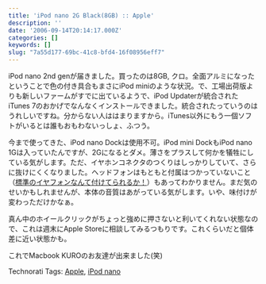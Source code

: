 ```yaml
---
title: 'iPod nano 2G Black(8GB) :: Apple'
description: ''
date: '2006-09-14T20:14:17.000Z'
categories: []
keywords: []
slug: "7a55d177-69bc-41c8-bfd4-16f08956eff7"
---
```

iPod nano 2nd genが届きました。買ったのは8GB, クロ。全面アルミになったということで色の付き具合もまさにiPod miniのような状況。で、工場出荷版よりも新しいファームがすでに出ているようで、iPod Updaterが統合されたiTunes 7のおかげでなんなくインストールできました。統合されたっていうのはうれしいですね。分からない人ははまりますから。iTunes以外にもう一個ソフトがいるとは誰もおもわないっしょ、ふつう。

今まで使ってきた、iPod nano Dockは使用不可。iPod mini DockもiPod nano 1Gは入っていたんですが、2Gになるとダメ。薄さをプラスして何かを犠牲にしている気がします。ただ、イヤホンコネクタのつくりはしっかりしていて、さらに抜けにくくなりました。ヘッドフォンはもともと付属はつかっていないこと（[標準のイヤフォンなんて付けてられるか！](http://blog.qli.jp/2006/06/post_0f19.html)）もあってわかりません。まだ気のせいかもしれませんが、本体の音質はあがっている気がします。いや、味付けが変わっただけかなぁ。

真ん中のホイールクリックがちょっと強めに押さないと利いてくれない状態なので、これは週末にApple Storeに相談してみるつもりです。これくらいだと個体差に近い状態かも。

これでMacbook KUROのお友達が出来ました(笑)

Technorati Tags: [Apple](http://www.technorati.com/tag/Apple), [iPod nano](http://www.technorati.com/tag/iPod%20nano)